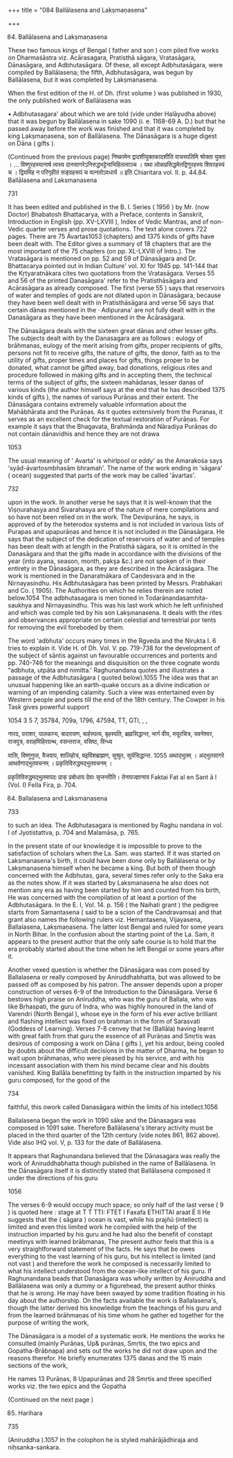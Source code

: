 +++
title = "084 Ballālasena and Lakṣmaṇasena"

+++

84. Ballālasena and Lakṣmaṇasena 

These two famous kings of Bengal ( father and son ) com piled five works on Dharmaśāstra viz. Acārasagara, Pratisthā sāgara, Vratasāgara, Dānasāgara, and Adbhutasāgara. Of these, all except Adbhutasāgara, were compiled by Ballālasena; the fifth, Adbhutasāgara, was begun by Ballālasena, but it was completed by Lakṣmanasena. 

When the first edition of the H. of Dh. (first volume ) was published in 1930, the only published work of Ballālasena was 

• Adbhutasagara' about which we are told (vide under Halāyudha above) that it was begun by Ballālasena in sake 1090 (i. e. 1168-69 A. D.) but that he passed away before the work was finished and that it was completed by king Lakṣmaṇasena, son of Ballālasena. The Dānasāgara is a huge digest on Dāna ( gifts ). 

(Continued from the previous page) निष्कामेन द्वादशीयुक्तकादशीति वाचस्पतिमि श्रोक्ता युक्ता । ... विष्णुरहस्यानार्ष त्वस्य दानसागरेऽनिरुद्धभट्टेनाभिहितत्वाञ्च । यथा लोकप्रसिद्धमेतद्विणुरहस्य शिवरहस्यं च । द्वियमिह न परिगृहीतं सङ्ग्रहरूपं च यत्नतोऽवधार्य ॥ इति Chiaritara vol. II. p. 44.84. Ballālasena and Laksmanasena 

731 

It has been edited and published in the B. I. Series ( 1956 ) by Mr. (now Doctor) Bhabatosh Bhattacarya, with a Preface, contents in Sanskrit, Introduction in English (pp. XV-LXVIII ), Index of Vedic Mantras, and of non-Vedic quarter verses and prose quotations. The text alone covers 722 pages. There are 75 Āvartas1053 (chapters) and 1375 kinds of gifts have been dealt with. The Editor gives a summary of 18 chapters that are the most important of the 75 chapters (on pp. XL-LXVIII of Intro.). The Vratasāgara is mentioned on pp. 52 and 59 of Dānasāgara and Dr. Bhattacarya pointed out in Indian Culture' vol. XI for 1945 pp. 141-144 that the Kṛtyaratnākara cites two quotations from the Vratasāgara. Verses 55 and 56 of the printed Danasāgara' refer to the Pratisthāsāgara and Acārasāgara as already composed. The first (verse 55 ) says that reservoirs of water and temples of gods are not dilated upon in Dānasāgara, because they have been well dealt with in Pratisthāsāgara and verse 56 says that certain dānas mentioned in the · Adipurana' are not fully dealt with in the Danasāgara as they have been mentioned in the Ācārasāgara. 

The Dānasāgara deals with the sixteen great dānas and other lesser gifts. The subjects dealt with by the Danasagara are as follows : eulogy of brāhmanas, eulogy of the merit arising from gifts, proper recipients of gifts, persons not fit to receive gifts, the nature of gifts, the donor, faith as to the utility of gifts, proper times and places for gifts, things proper to be donated, what cannot be gifted away, bad donations, religious rites and procedure followed in making gifts and in accepting them, the technical terms of the subject of gifts, the sixteen mahādanas, lesser danas of various kinds (the author himself says at the end that he has described 1375 kinds of gifts ), the names of various Purāṇas and their extent. The Dānasāgara contains extremely valuable information about the Mahābhārata and the Purāṇas. As it quotes extensively from the Puranas, it serves as an excellent check for the textual restoration of Purāṇas. For example it says that the Bhagavata, Brahmānda and Nāradiya Purāṇas do not contain dānavidhis and hence they are not drawa 

1053 

The usual meaning of ' Avarta' is whirlpool or eddy' as the Amarakośa says 'syād-āvartosmbhasām bhramah'. The name of the work ending in 'sāgara' ( ocean) suggested that parts of the work may be called 'āvartas'. 

732 



upon in the work. In another verse he says that it is well-known that the Viṣṇurahasya and Śivarahasya are of the nature of mere compilations and so have not been relied on in the work. The Devipurāṇa, he says, is approved of by the heterodox systems and is not included in various lists of Purapas and upapurāṇas and hence it is not included in the Dānasāgara. He says that the subject of the dedication of reservoirs of water and of temples has been dealt with at length in the Pratisthā sāgara, so it is omitted in the Danasāgara and that the gifts made in accordance with the divisions of the year (into ayana, season, month, pakșa &c.) are not spoken of in their entirety in the Dānasāgara, as they are described in the Ācārasāgara. The work is mentioned in the Danaratnākara of Caṇdesvara and in the Nirnayasindhu. His Adbhutasāgara has been printed by Messrs. Prabhakari and Co. ( 1905). The Authorities on which he relies therein are noted below.1054 The adbhutasagara is men tioned in Todarānandasamhita-saukhya and Nirnayasindhu. This was his last work which he left unfinished and which was comple ted by his son Lakṣınanasena. It deals with the rites and observances appropriate on certain celestial and terrestrial por tents for removing the evil foreboded by them. 

The word 'adbhuta' occurs many times in the Rgveda and the Nirukta I. 6 tries to explain it. Vide H. of Dh. Vol. V. pp. 719-738 for the development of the subject of sāntis against un favourable occurrences and portents and pp. 740-746 for the meanings and disquisition on the three cognate words “adbhuta, utpāta and nimitta.' Raghunandana quotes and illustrates a passage of the Adbhutasāgara ( quoted below).1055 The idea was that an unusual happening like an earth-quake occurs as a divine indication or warning of an impending calamity. Such a view was entertained even by Western people and poets till the end of the 18th century. The Cowper in his Task gives powerful support 

1054 3 5 7, 35784, 709a, 1796, 47594, TT, GTI, , , 

नारद, पराशर, पालकाप्य, बादरायण, बार्हस्पत्य, बृहस्पति, ब्रह्मसिद्धान्त, भार्ग वीय, मयूरचित्र, यवनेश्वर, राजपुत्र, वराहमिहिरग्रन्थ, वसन्तराज, वसिष्ठ, विन्ध्य 

वासि, विष्णुगुप्त, वैजवाप, शालिहोत्र, षइविंशब्राह्मण, सुश्रुत, सूर्यसिद्धान्त. 1055 अथाद्भुतम् । अद्भुतसागरे आथर्वणाद्भुतवचनम् । प्रकृतिविरुद्धमद्भुतवचनम् । 

प्रकृतिविरुद्धमद्भुतमापदः प्राक् प्रबोधाय देवाः सृजन्तीति। तेनापज्ज्ञानाय Faktai Fat al en Sant ā l (Vol. I) Fella Fira, p. 704. 

84. Ballalasena and Laksmanasena 

733 

to such an idea. The Adbhutasagara is mentioned by Raghu nandana in vol. I of Jyotistattva, p. 704 and Malamāsa, p. 765. 

In the present state of our knowledge it is impossible to prove to the satisfaction of scholars when the La. Sam. was started. If it was started on Laksmanasena's birth, it could have been done only by Ballālasena or by Lakṣmanasena himself when he became a king. But both of them though concerned with the Adbhutas, gara, several times refer only to the Saka era as the notes show. If it was started by Laksmanasena he also does not mention any era as having been started by him and counted from his birth, He was concerned with the compilation of at least a portion of the Adbhutasāgara. In the E. I, Vol. 14. p. 156 ( the Naihati grant ) the pedigree starts from Samantasena ( said to be a scion of the Candravamsa) and that grant also names the following rulers viz. Hemantasena, Vijayasena, Ballalasena, Lakṣmaṇasena. The latter lost Bengal and ruled for some years in North Bihar. In the confusion about the starting point of the La. Saṁ, it appears to the present author that the only safe course is to hold that the era probably started about the time when he left Bengal or some years after it. 

Another vexed question is whether the Dānasāgara was com posed by Ballalasena or really composed by Aniruddhabhatta, but was allowed to be passed off as composed by his patron. The answer depends upon a proper construction of verses 6-9 of the Introduction to the Dānasāgara. Verse 6 bestows high praise on Aniruddha, who was the guru of Ballala, who was like Bṛhaspati, the guru of Indra, who was highly honoured in the land of Varendri (North Bengal ), whose eye in the form of his ever active brilliant and flashing intellect was fixed on brahman in the form of Sarasvati (Goddess of Learning). Verses 7-8 cenvey that he (Ballāla) having learnt with great faith from that guru the essence of all Purāṇas and Smṛtis was desirous of composing a work on Dāna ( gifts ), yet his ardour, being cooled by doubts about the difficult decisions in the matter of Dharma, he began to wait upon brāhmaṇas, who were pleased by his service, and with his incessant association with them his mind became clear and his doubts vanished. King Ballāla benefitting by faith in the instruction imparted by his guru composed, for the good of the 

734 



faithful, this owork called Danasāgara within the limits of his intellect.1056 

Ballalasena began the work in 1090 sāke and the Dānasagara was composed in 1091 sake. Therefore Ballālasena's literary activity must be placed in the third quarter of the 12th century (vide notes 861, 862 above). Vide also IHQ vol. V, p. 133 for the date of Ballālasena. 

It appears that Raghunandana believed that the Dānasagara was really the work of Aniruddhabhatta though published in the name of Ballālasena. In the Dānasāgara itself it is distinctly stated that Ballālasena composed it under the directions of his guru 

1056 

The verses 6-9 would occupy much space; so only half of the last verse ( 9 ) is quoted here : stage at T T TTI: FTET I Faxafa ETHITTAI araat È II He suggests that the ( sāgara ) ocean is vast, while his prajñū (intellect) is limited and even this limited work he compiled with the help of the instruction imparted by his guru and he had also the benefit of constapt meetinys with learned brābmanas, The present author feels that this is a very straightforward statement of the facts. He says that be owes everything to the vast learning of his guru, but his intellect is limited (and not vast ) and therefore the work he composed is necessarily limited to what his intellect understood from the ocean-like intellect of his guru. If Raghunandana beads that Danasāgara was wholly written by Aniruddha and Ballālasena was only a dummy or a figurehead, the present author thinks that he is wrong. He may have been swayed by some tradition floating in his day about the authorship. On the facts available the work is Ballalasena's, though the latter derived his knowledge from the teachings of his guru and from the learned brāhmaṇas of his time whom he gather ed together for the purpose of writing the work, 

The Dānasāgara is a model of a systematic work. He mentions the works he consulted (mainly Purāṇas, Up& purānas, Smṛtis, the two epics and Gopatha-Brābnapa) and sets out the works he did not draw upon and the reasons therefor. He briefly enumerates 1375 danas and the 15 main sections of the work, 

He names 13 Purāṇas, 8 Upapurāṇas and 28 Smṛtis and three specified works viz. the two epics and the Gopatha 

(Continued on the next page ) 

85. Harihara 

735 

(Aniruddha ).1057 In the colophon he is styled mahārājādhiraja and niḥsanka-sankara. 
